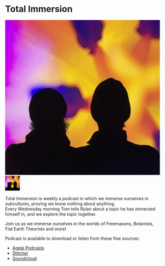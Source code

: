 Total Immersion
===

![Cover](https://github.com/thetomcraig/total-immersion-podcast/blob/master/cover.jpg )
<img src="https://github.com/thetomcraig/total-immersion-podcast/blob/master/cover.jpg" width="48">

Total Immersion is weekly a podcast in which we immerse ourselves in subcultures, proving we know nothing about anything.  
Every Wednesday morning Tom tells Rylan about a topic he has immersed himself in, and we explore the topic together.  

Join us as we immerse ourselves in the worlds of Freemasons, Botanists, Flat Earth Theorists and more!  

Podcast is available to download or listen from these fine sources:  
* [Apple Podcasts](https://itunes.apple.com/us/podcast/total-immersion/id1268913004?mt=2)  
* [Stitcher](http://www.stitcher.com/s?fid=159543&refid=stpr)  
* [Soundcloud](https://soundcloud.com/totalimmersionpodcast)  

